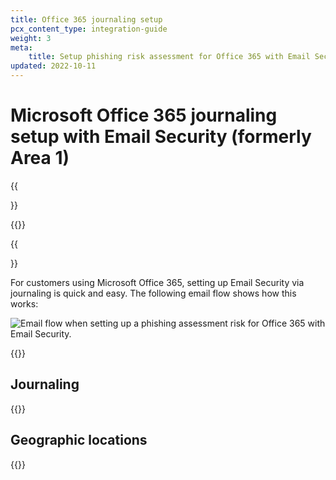 ```yaml
---
title: Office 365 journaling setup
pcx_content_type: integration-guide
weight: 3
meta:
    title: Setup phishing risk assessment for Office 365 with Email Security (formerly Area 1)
updated: 2022-10-11
---
```


# Microsoft Office 365 journaling setup with Email Security (formerly Area 1)

{{<Aside type="warning" header="Area 1 has been renamed">}}

{{<render file="rename-area1-to-ces.md">}}

{{</Aside>}}

For customers using Microsoft Office 365, setting up Email Security via journaling is quick and easy. The following email flow shows how this works:

![Email flow when setting up a phishing assessment risk for Office 365 with Email Security.](/images/email-security/deployment/api-setup/journaling/office365-journaling-flow.png)

{{<render file="deployment/_o365-gcc.md">}}

## Journaling

{{<render file="deployment/_journaling-connector.md">}}

## Geographic locations

{{<render file="deployment/_bcc-table-geographic-locations.md">}}